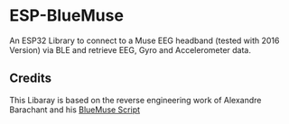 # ESP-BlueMuse
An ESP32 Library to connect to a Muse EEG headband (tested with 2016 Version) via BLE and retrieve EEG, Gyro and Accelerometer data.

## Credits
This Libaray is based on the reverse engineering work of Alexandre Barachant and his [BlueMuse Script](https://github.com/alexandrebarachant/muse-lsl)


